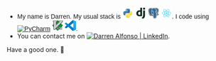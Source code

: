 - <span style="font-family: Helvetica; font-weight: 300;"> My name is Darren.  My usual stack is [<img alt="python" width="25px" src="https://raw.githubusercontent.com/devicons/devicon/master/icons/python/python-original.svg" />]() [<img alt="Django" width="25px" src="https://raw.githubusercontent.com/devicons/devicon/master/icons/django/django-plain.svg" />]() [<img alt="Postgres" width="25px" src="https://raw.githubusercontent.com/devicons/devicon/master/icons/postgresql/postgresql-original.svg" />]() [<img alt="React" width="25px" src="https://raw.githubusercontent.com/github/explore/80688e429a7d4ef2fca1e82350fe8e3517d3494d/topics/react/react.png"/>]().  I code using [<img alt="PyCharm" width="25px" src="https://upload.wikimedia.org/wikipedia/commons/1/1d/PyCharm_Icon.svg"/>]() [<img alt="Vim" width="25px" src="https://raw.githubusercontent.com/devicons/devicon/master/icons/vim/vim-original.svg"/>](https://www.vim.org/) [<img alt="Visual Studio Code" width="25px" src="https://raw.githubusercontent.com/github/explore/80688e429a7d4ef2fca1e82350fe8e3517d3494d/topics/visual-studio-code/visual-studio-code.png"/>]().
- You can contact me on [<img alt="Darren Alfonso | LinkedIn" width="25px" src="https://content.linkedin.com/content/dam/me/business/en-us/amp/brand-site/v2/bg/LI-Bug.svg.original.svg" />](https://www.linkedin.com/in/darrenaalfonso).  

Have a good one.  🤙 </span>


<!--
**darrenaalfonso/darrenaalfonso** is a ✨ _special_ ✨ repository because its `README.md` (this file) appears on your GitHub profile.

Archive
I'm currently learning [<img alt="Swift UI" width="25px" src="https://developer.apple.com/assets/elements/icons/swiftui/swiftui-96x96.png" />]().

- 🔭 I’m currently working on ...
- 🌱 I’m currently learning ...
- 👯 I’m looking to collaborate on ...
- 🤔 I’m looking for help with ...
- 💬 Ask me about ...
- 📫 How to reach me: ...
- 😄 Pronouns: ...
- ⚡ Fun fact: ...
-->
